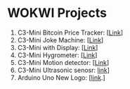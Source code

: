 # WOKWI Projects
1. C3-Mini Bitcoin Price Tracker: [[Link](https://wokwi.com/projects/371565043567756289 'C3-Mini Bitcoin Price Tracker')]
2. C3-Mini Joke Machine: [[Link](https://wokwi.com/projects/342032431249883731 'C3-Mini Joke Machine')]
3. C3-Mini with Display: [[Link](https://wokwi.com/projects/382550402251322369 'arbitray example just to make the home challenge')]
4. C3-Mini Hygrometer: [[Link](https://wokwi.com/projects/379860761904787457 'Hygrometer')]
5. C3-Mini Motion detector: [[Link](https://wokwi.com/projects/379765052183862273)]
6. C3-Mini Ultrasonic senosr: [link](https://wokwi.com/projects/383932440914521089)]
7. Arduino Uno New Logo: [[link](https://wokwi.com/projects/385190303555727361).]

